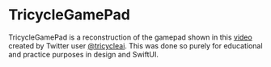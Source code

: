 # TricycleGamePad

TricycleGamePad is a reconstruction of the gamepad shown in this [video](https://twitter.com/tricycleai/status/1421515936926928897?s=20) created by Twitter user [@tricycleai](https://twitter.com/tricycleai). This was done so purely for educational and practice purposes in design and SwiftUI.
